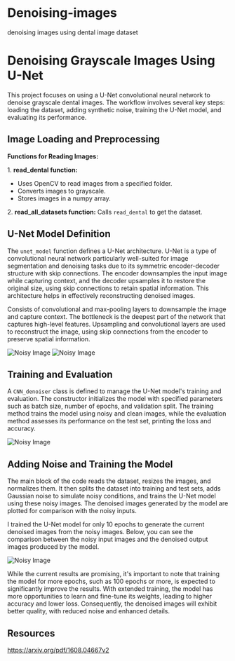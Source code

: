 # Denoising-images
denoising images using dental image dataset

<!DOCTYPE html>
<html lang="en">
<head>
    <meta charset="UTF-8">
    <meta name="viewport" content="width=device-width, initial-scale=1.0">
   
</head>
<body>
    <div class="container">
        <h1>Denoising Grayscale Images Using U-Net</h1>
        <p>This project focuses on using a U-Net convolutional neural network to denoise grayscale dental images. The workflow involves several key steps: loading the dataset, adding synthetic noise, training the U-Net model, and evaluating its performance.</p>

  <h2>Image Loading and Preprocessing</h2>
        <p><strong>Functions for Reading Images:</strong></p>
        <p>1. <strong>read_dental function:</strong></p>
        <ul>
            <li>Uses OpenCV to read images from a specified folder.</li>
            <li>Converts images to grayscale.</li>
            <li>Stores images in a numpy array.</li>
        </ul>
        <p>2. <strong>read_all_datasets function:</strong> Calls <code>read_dental</code> to get the dataset.</p>

   <h2>U-Net Model Definition</h2>
        <p>The <code>unet_model</code> function defines a U-Net architecture. U-Net is a type of convolutional neural network particularly well-suited for image segmentation and denoising tasks due to its symmetric encoder-decoder structure with skip connections. The encoder downsamples the input image while capturing context, and the decoder upsamples it to restore the original size, using skip connections to retain spatial information. This architecture helps in effectively reconstructing denoised images.</p>
        <p>Consists of convolutional and max-pooling layers to downsample the image and capture context. The bottleneck is the deepest part of the network that captures high-level features. Upsampling and convolutional layers are used to reconstruct the image, using skip connections from the encoder to preserve spatial information.</p>

  <img src="https://private-user-images.githubusercontent.com/133969661/333787105-1f7a3ff5-9e37-4e01-b8d5-4d4a2119bb55.png?jwt=eyJhbGciOiJIUzI1NiIsInR5cCI6IkpXVCJ9.eyJpc3MiOiJnaXRodWIuY29tIiwiYXVkIjoicmF3LmdpdGh1YnVzZXJjb250ZW50LmNvbSIsImtleSI6ImtleTUiLCJleHAiOjE3MjM5MTAxODEsIm5iZiI6MTcyMzkwOTg4MSwicGF0aCI6Ii8xMzM5Njk2NjEvMzMzNzg3MTA1LTFmN2EzZmY1LTllMzctNGUwMS1iOGQ1LTRkNGEyMTE5YmI1NS5wbmc_WC1BbXotQWxnb3JpdGhtPUFXUzQtSE1BQy1TSEEyNTYmWC1BbXotQ3JlZGVudGlhbD1BS0lBVkNPRFlMU0E1M1BRSzRaQSUyRjIwMjQwODE3JTJGdXMtZWFzdC0xJTJGczMlMkZhd3M0X3JlcXVlc3QmWC1BbXotRGF0ZT0yMDI0MDgxN1QxNTUxMjFaJlgtQW16LUV4cGlyZXM9MzAwJlgtQW16LVNpZ25hdHVyZT1iMjMxM2ZhMGUyODk4Y2UwMTRjNWJkOGI5MDA1MmQ3NTc5M2I2MGYyZDIzODBjOWE5ZDgwZmRlNGQwYjM3ODIyJlgtQW16LVNpZ25lZEhlYWRlcnM9aG9zdCZhY3Rvcl9pZD0wJmtleV9pZD0wJnJlcG9faWQ9MCJ9.sYLpCl3Da4f2TJ3YyfUGfeWZQDXwGlvv8qv1to04Ap4" alt="Noisy Image">
   <img src="https://private-user-images.githubusercontent.com/133969661/333787108-5c547235-fee5-45d7-90ef-101d04c0b29e.png?jwt=eyJhbGciOiJIUzI1NiIsInR5cCI6IkpXVCJ9.eyJpc3MiOiJnaXRodWIuY29tIiwiYXVkIjoicmF3LmdpdGh1YnVzZXJjb250ZW50LmNvbSIsImtleSI6ImtleTUiLCJleHAiOjE3MjM5MTAxODEsIm5iZiI6MTcyMzkwOTg4MSwicGF0aCI6Ii8xMzM5Njk2NjEvMzMzNzg3MTA4LTVjNTQ3MjM1LWZlZTUtNDVkNy05MGVmLTEwMWQwNGMwYjI5ZS5wbmc_WC1BbXotQWxnb3JpdGhtPUFXUzQtSE1BQy1TSEEyNTYmWC1BbXotQ3JlZGVudGlhbD1BS0lBVkNPRFlMU0E1M1BRSzRaQSUyRjIwMjQwODE3JTJGdXMtZWFzdC0xJTJGczMlMkZhd3M0X3JlcXVlc3QmWC1BbXotRGF0ZT0yMDI0MDgxN1QxNTUxMjFaJlgtQW16LUV4cGlyZXM9MzAwJlgtQW16LVNpZ25hdHVyZT02NTIyOTgwZDkxZTA0MDNiYWYzYjZhMWEzNzBmZjQyOGI0ZDkwZmNkMmIyN2I0MzQyOTQ2MTc4YmM1ZDJhYzEyJlgtQW16LVNpZ25lZEhlYWRlcnM9aG9zdCZhY3Rvcl9pZD0wJmtleV9pZD0wJnJlcG9faWQ9MCJ9.1c4Tfbc4OVEz3glkca4cgBhVDnOt6z3vtqb-wq4MX_4" alt="Noisy Image">

   <h2>Training and Evaluation</h2>
        <p>A <code>CNN_denoiser</code> class is defined to manage the U-Net model's training and evaluation. The constructor initializes the model with specified parameters such as batch size, number of epochs, and validation split. The training method trains the model using noisy and clean images, while the evaluation method assesses its performance on the test set, printing the loss and accuracy.</p>

  <img src="https://private-user-images.githubusercontent.com/133969661/333787110-ef67e6ac-48e1-4bd7-9e47-7d9314abccd1.png?jwt=eyJhbGciOiJIUzI1NiIsInR5cCI6IkpXVCJ9.eyJpc3MiOiJnaXRodWIuY29tIiwiYXVkIjoicmF3LmdpdGh1YnVzZXJjb250ZW50LmNvbSIsImtleSI6ImtleTUiLCJleHAiOjE3MjM5MTAxODEsIm5iZiI6MTcyMzkwOTg4MSwicGF0aCI6Ii8xMzM5Njk2NjEvMzMzNzg3MTEwLWVmNjdlNmFjLTQ4ZTEtNGJkNy05ZTQ3LTdkOTMxNGFiY2NkMS5wbmc_WC1BbXotQWxnb3JpdGhtPUFXUzQtSE1BQy1TSEEyNTYmWC1BbXotQ3JlZGVudGlhbD1BS0lBVkNPRFlMU0E1M1BRSzRaQSUyRjIwMjQwODE3JTJGdXMtZWFzdC0xJTJGczMlMkZhd3M0X3JlcXVlc3QmWC1BbXotRGF0ZT0yMDI0MDgxN1QxNTUxMjFaJlgtQW16LUV4cGlyZXM9MzAwJlgtQW16LVNpZ25hdHVyZT1kZGZiMTk5MzNhYjM1ZTc5YjViZDYxOTQzNGUyMTRkYzkxZDI5MDQ2ZTQyNjBlMzQzYjRjOTAxM2Q5ODJkZWQwJlgtQW16LVNpZ25lZEhlYWRlcnM9aG9zdCZhY3Rvcl9pZD0wJmtleV9pZD0wJnJlcG9faWQ9MCJ9.cIp3H0XLO86mch7M0Xrn9cpxIv0kXRlWBR6IckewfXQ" alt="Noisy Image">

   <h2>Adding Noise and Training the Model</h2>
        <p>The main block of the code reads the dataset, resizes the images, and normalizes them. It then splits the dataset into training and test sets, adds Gaussian noise to simulate noisy conditions, and trains the U-Net model using these noisy images. The denoised images generated by the model are plotted for comparison with the noisy inputs.</p>

   <p>I trained the U-Net model for only 10 epochs to generate the current denoised images from the noisy images. Below, you can see the comparison between the noisy input images and the denoised output images produced by the model.</p>

   <img src="https://private-user-images.githubusercontent.com/133969661/333787112-5d1fd9c7-26a0-4b32-97ab-95f6892c95c3.png?jwt=eyJhbGciOiJIUzI1NiIsInR5cCI6IkpXVCJ9.eyJpc3MiOiJnaXRodWIuY29tIiwiYXVkIjoicmF3LmdpdGh1YnVzZXJjb250ZW50LmNvbSIsImtleSI6ImtleTUiLCJleHAiOjE3MjM5MTAxODEsIm5iZiI6MTcyMzkwOTg4MSwicGF0aCI6Ii8xMzM5Njk2NjEvMzMzNzg3MTEyLTVkMWZkOWM3LTI2YTAtNGIzMi05N2FiLTk1ZjY4OTJjOTVjMy5wbmc_WC1BbXotQWxnb3JpdGhtPUFXUzQtSE1BQy1TSEEyNTYmWC1BbXotQ3JlZGVudGlhbD1BS0lBVkNPRFlMU0E1M1BRSzRaQSUyRjIwMjQwODE3JTJGdXMtZWFzdC0xJTJGczMlMkZhd3M0X3JlcXVlc3QmWC1BbXotRGF0ZT0yMDI0MDgxN1QxNTUxMjFaJlgtQW16LUV4cGlyZXM9MzAwJlgtQW16LVNpZ25hdHVyZT0yYWEyMGFkNjc5NTA1N2I4MTJiYjE5OTU5NGU1NzY5NmQ0MDc2OTliZGIyZWJmNDg2ZWI4MzljOTM5YzNjOWM0JlgtQW16LVNpZ25lZEhlYWRlcnM9aG9zdCZhY3Rvcl9pZD0wJmtleV9pZD0wJnJlcG9faWQ9MCJ9.xJlwwm893IkpN7yJ8HbfPS2Vn3eStgw3HQKwSaJKU0w" alt="Noisy Image">

  <p>While the current results are promising, it's important to note that training the model for more epochs, such as 100 epochs or more, is expected to significantly improve the results. With extended training, the model has more opportunities to learn and fine-tune its weights, leading to higher accuracy and lower loss. Consequently, the denoised images will exhibit better quality, with reduced noise and enhanced details.</p>

<h2>Resources</h2>
<a href="https://arxiv.org/pdf/1608.04667v2">https://arxiv.org/pdf/1608.04667v2</a>


  
</div>
</body>
</html>
